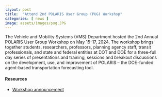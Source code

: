 ```yaml
---
layout: post
title:  "Attend 2nd POLARIS User Group (PUG) Workshop"
categories: [ news ]
image: assets/images/pug.JPG
---
```


The Vehicle and Mobility Systems (VMS) Department hosted the 2nd Annual POLARIS User Group Workshop on May 15-17, 2024. The workshop brings together students, researchers, professors, planning agency staff, transit professionals, and state and federal entities at DOT and DOE for a three-full day series of presentations and training, sessions and breakout discussions on the development, use, and improvement of POLARIS – the DOE-funded agent-based transportation forecasting tool.

#### Resources
- [Workshop announcement][website]

[website]: https://vms.taps.anl.gov/events/pug-2024/